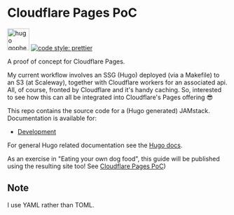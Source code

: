 # Cloudflare Pages PoC

[<img src="https://gohugo.io/images/gopher-hero.svg" alt="hugo gopher hero logo" width="50"/>](https://gohugo.io/)
[![code style: prettier](https://img.shields.io/badge/code_style-prettier-ff69b4.svg?style=flat-square)](https://github.com/prettier/prettier)

A proof of concept for Cloudflare Pages.

My current workflow involves an SSG (Hugo) deployed (via a Makefile) to an S3 (at Scaleway), together with Cloudflare workers for an associated api. All, of course, fronted by Cloudflare and it's handy caching. So, interested to see how this can all be integrated into Cloudflare's Pages offering 😎

This repo contains the source code for a (Hugo generated) JAMstack. Documentation is available for:

-   [Development](./docs/development.md)

For general Hugo related documentation see the [Hugo docs](https://gohugo.io/documentation/).

As an exercise in "Eating your own dog food", this guide will be published using the resulting site too! See [Cloudflare Pages PoC](./content/posts/cloudflare-pages-poc/index.en.md))

## Note

I use YAML rather than TOML.
